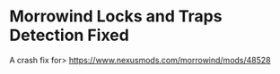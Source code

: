 # Morrowind Locks and Traps Detection Fixed
A crash fix for> https://www.nexusmods.com/morrowind/mods/48528
